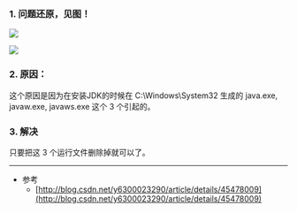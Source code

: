 ### 1. 问题还原，见图！

![](images/2016/j8_TaphBQLxqYl0mrEKgUjWt.png)

![](images/2016/miKOrCmfHxT9u35-rvWDHySC.png)

### 2. 原因：
这个原因是因为在安装JDK的时候在 C:\Windows\System32 生成的 java.exe, javaw.exe, javaws.exe 这个 3 个引起的。

### 3. 解决
只要把这 3 个运行文件删除掉就可以了。

___

* 参考
    * [http://blog.csdn.net/y6300023290/article/details/45478009](http://blog.csdn.net/y6300023290/article/details/45478009)